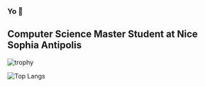 ### Yo 👋

## Computer Science Master Student at Nice Sophia Antipolis


![trophy](https://github-profile-trophy.vercel.app/?username=Coruscant11&theme=nord)

![Top Langs](https://github-readme-stats.vercel.app/api/top-langs/?username=Coruscant11&langs_count=6&theme=nord&count_private=true)


